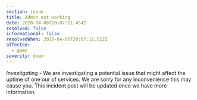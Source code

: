 ```yaml
---
section: issue
title: Admin not working
date: 2020-04-06T20:07:11.454Z
resolved: false
informational: false
resolvedWhen: 2020-04-06T20:07:11.522Z
affected:
  - game
severity: down
---
```

*Investigating* - We are investigating a potential issue that might affect the uptime of one our of services. We are sorry for any inconvenience this may cause you. This incident post will be updated once we have more information.